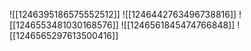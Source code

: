 ![[1246395186575552512]]
![[1246442763496738816]]
![[1246553481030168576]]
![[1246561845474766848]]
![[1246565297613500416]]
